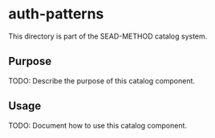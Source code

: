 # auth-patterns

This directory is part of the SEAD-METHOD catalog system.

## Purpose

TODO: Describe the purpose of this catalog component.

## Usage

TODO: Document how to use this catalog component.
